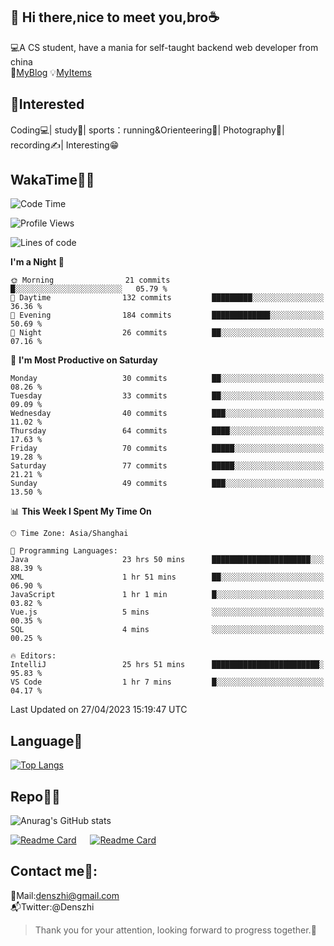 👋 Hi there,nice to meet you,bro☕
---
💻A CS student, have a mania for self-taught backend web developer from china   
👣[MyBlog](https://github.com/HealUP/MyBlog)
💡[MyItems](https://healup.github.io/)

 <!-- waka-box start -->
 <!-- waka-box end -->
 
🧲**Interested**
--
Coding💻| study📖| sports：running&Orienteering🏃‍| Photography📸| recording✍️| Interesting😁

WakaTime👨‍💻
---
<!--START_SECTION:waka-->
![Code Time](http://img.shields.io/badge/Code%20Time-99%20hrs%2059%20mins-blue)

![Profile Views](http://img.shields.io/badge/Profile%20Views-24-blue)

![Lines of code](https://img.shields.io/badge/From%20Hello%20World%20I%27ve%20Written-155.6%20thousand%20lines%20of%20code-blue)

**I'm a Night 🦉** 

```text
🌞 Morning                21 commits          █░░░░░░░░░░░░░░░░░░░░░░░░   05.79 % 
🌆 Daytime                132 commits         █████████░░░░░░░░░░░░░░░░   36.36 % 
🌃 Evening                184 commits         █████████████░░░░░░░░░░░░   50.69 % 
🌙 Night                  26 commits          ██░░░░░░░░░░░░░░░░░░░░░░░   07.16 % 
```
📅 **I'm Most Productive on Saturday** 

```text
Monday                   30 commits          ██░░░░░░░░░░░░░░░░░░░░░░░   08.26 % 
Tuesday                  33 commits          ██░░░░░░░░░░░░░░░░░░░░░░░   09.09 % 
Wednesday                40 commits          ███░░░░░░░░░░░░░░░░░░░░░░   11.02 % 
Thursday                 64 commits          ████░░░░░░░░░░░░░░░░░░░░░   17.63 % 
Friday                   70 commits          █████░░░░░░░░░░░░░░░░░░░░   19.28 % 
Saturday                 77 commits          █████░░░░░░░░░░░░░░░░░░░░   21.21 % 
Sunday                   49 commits          ███░░░░░░░░░░░░░░░░░░░░░░   13.50 % 
```


📊 **This Week I Spent My Time On** 

```text
🕑︎ Time Zone: Asia/Shanghai

💬 Programming Languages: 
Java                     23 hrs 50 mins      ██████████████████████░░░   88.39 % 
XML                      1 hr 51 mins        ██░░░░░░░░░░░░░░░░░░░░░░░   06.90 % 
JavaScript               1 hr 1 min          █░░░░░░░░░░░░░░░░░░░░░░░░   03.82 % 
Vue.js                   5 mins              ░░░░░░░░░░░░░░░░░░░░░░░░░   00.35 % 
SQL                      4 mins              ░░░░░░░░░░░░░░░░░░░░░░░░░   00.25 % 

🔥 Editors: 
IntelliJ                 25 hrs 51 mins      ████████████████████████░   95.83 % 
VS Code                  1 hr 7 mins         █░░░░░░░░░░░░░░░░░░░░░░░░   04.17 % 
```


 Last Updated on 27/04/2023 15:19:47 UTC
<!--END_SECTION:waka-->

Language🚀
---
[![Top Langs](https://github-readme-stats.vercel.app/api/top-langs/?username=HealUP&layout=compact&hide_border=true)](https://github.com/HealUP)

Repo🧑‍💻
---
![Anurag's GitHub stats](https://github-readme-stats.vercel.app/api?username=HealUP&count_private=true&show_icons=true&theme=gruvbox&hide_border=true) 

[![Readme Card](https://github-readme-stats.vercel.app/api/pin/?username=HealUP&repo=InternetEy&theme=transparent)](https://github.com/HealUP/InternetEy) &emsp;
[![Readme Card](https://github-readme-stats.vercel.app/api/pin/?username=HealUP&repo=CampusExperience&theme=transparent)](https://github.com/HealUP/CampusExperience)


Contact me📱:
---
📮Mail:denszhi@gmail.com  
📬Twitter:@Denszhi  

> Thank you for your attention, looking forward to progress together.🎉
